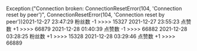 Exception:("Connection broken: ConnectionResetError(104, 'Connection reset by peer')", ConnectionResetError(104, 'Connection reset by peer'))2021-12-27  23:47:29   粉丝数 -1 >>>> 15327
2021-12-27  23:55:23   点赞数 +1 >>>> 66879
2021-12-28  01:40:39   点赞数 -1 >>>> 66882
2021-12-28  03:28:25   粉丝数 +1 >>>> 15328
2021-12-28  03:29:46   点赞数 +1 >>>> 66889

